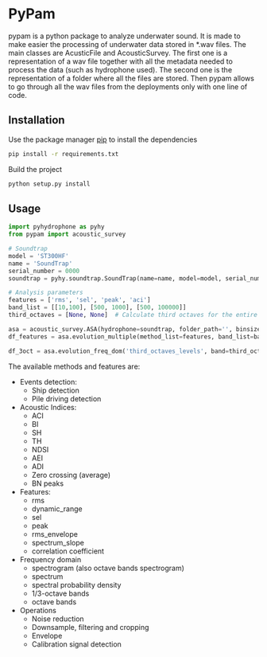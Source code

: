 # PyPam
pypam is a python package to analyze underwater sound. 
It is made to make easier the processing of underwater data stored in *.wav files. 
The main classes are AcusticFile and AcousticSurvey. The first one is a representation of a wav file together 
with all the metadata needed to process the data (such as hydrophone used). The second one is the representation of a
folder where all the files are stored. Then pypam allows to go through all the wav files from the deployments only with
one line of code. 

## Installation

Use the package manager [pip](https://pip.pypa.io/en/stable/) to install 
the dependencies 

```bash
pip install -r requirements.txt 
```

Build the project

```bash
python setup.py install
```

## Usage

```python
import pyhydrophone as pyhy
from pypam import acoustic_survey

# Soundtrap
model = 'ST300HF'
name = 'SoundTrap'
serial_number = 0000
soundtrap = pyhy.soundtrap.SoundTrap(name=name, model=model, serial_number=serial_number)

# Analysis parameters
features = ['rms', 'sel', 'peak', 'aci']
band_list = [[10,100], [500, 1000], [500, 100000]]
third_octaves = [None, None]  # Calculate third octaves for the entire freq range

asa = acoustic_survey.ASA(hydrophone=soundtrap, folder_path='', binsize=60.0)
df_features = asa.evolution_multiple(method_list=features, band_list=band_list)

df_3oct = asa.evolution_freq_dom('third_octaves_levels', band=third_octaves, db=True)
```

The available methods and features are: 
- Events detection: 
  - Ship detection 
  - Pile driving detection 
- Acoustic Indices: 
  - ACI 
  - BI 
  - SH 
  - TH 
  - NDSI
  - AEI 
  - ADI 
  - Zero crossing (average)
  - BN peaks 
- Features: 
  - rms 
  - dynamic_range
  - sel
  - peak 
  - rms_envelope
  - spectrum_slope
  - correlation coefficient
- Frequency domain 
  - spectrogram (also octave bands spectrogram)
  - spectrum
  - spectral probability density 
  - 1/3-octave bands 
  - octave bands
- Operations
   - Noise reduction 
   - Downsample, filtering and cropping 
   - Envelope
   - Calibration signal detection